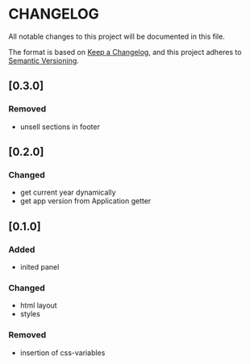 # CHANGELOG

All notable changes to this project will be documented in this file.

The format is based on [Keep a Changelog](https://keepachangelog.com/en/1.0.0/),
and this project adheres to [Semantic Versioning](https://semver.org/spec/v2.0.0.html).

## [0.3.0]

### Removed

- unsell sections in footer

## [0.2.0]

### Changed

- get current year dynamically
- get app version from Application getter

## [0.1.0]

### Added

- inited panel

### Changed

- html layout
- styles

### Removed

- insertion of css-variables
